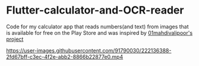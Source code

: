 # Flutter-calculator-and-OCR-reader
Code for my calculator app that reads numbers(and text) from images that is available for free on the Play Store and was inspired by [01mahdivalipoor's project](https://github.com/01mahdivalipoor/flutter-calculator)

https://user-images.githubusercontent.com/91790030/222136388-2fd67bff-c3ec-4f2e-abb2-8866b22877e0.mp4

